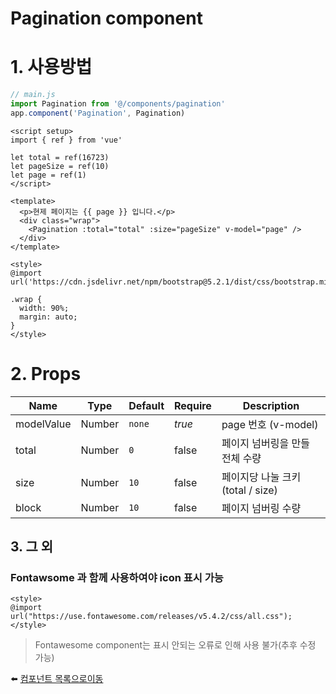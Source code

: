 # Pagination component

# 1. 사용방법
```javascript
// main.js
import Pagination from '@/components/pagination'
app.component('Pagination', Pagination)
```

```vue
<script setup>
import { ref } from 'vue'

let total = ref(16723)
let pageSize = ref(10)
let page = ref(1)
</script>

<template>
  <p>현제 페이지는 {{ page }} 입니다.</p>
  <div class="wrap">
    <Pagination :total="total" :size="pageSize" v-model="page" />
  </div>
</template>

<style>
@import url('https://cdn.jsdelivr.net/npm/bootstrap@5.2.1/dist/css/bootstrap.min.css');

.wrap {
  width: 90%;
  margin: auto;
}
</style>
```

# 2. Props
| Name | Type | Default | Require | Description |
|------|------|---------|---------|-------------|
| modelValue | Number | <code>none</code> | *true* | page 번호 (v-model) |
| total | Number | <code>0</code> | false | 페이지 넘버링을 만들 전체 수량 |
| size | Number | <code>10</code> | false | 페이지당 나눌 크키 (total / size) |
| block | Number | <code>10</code> | false | 페이지 넘버링 수량 |

## 3. 그 외
### Fontawsome 과 함께 사용하여야 icon 표시 가능
```vue
<style>
@import url("https://use.fontawesome.com/releases/v5.4.2/css/all.css");
</style>
```
> Fontawesome component는 표시 안되는 오류로 인해 사용 불가(추후 수정 가능)

:arrow_left: [컴포넌트 목록으로이동](https://github.com/dream-insight/vue3/tree/main/src)